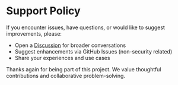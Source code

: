 # Support Policy

If you encounter issues, have questions, or would like to suggest improvements, please:
- Open a [Discussion](https://github.com/SchemaCrawler-AI/discussions) for broader conversations
- Suggest enhancements via GitHub Issues (non-security related)
- Share your experiences and use cases

Thanks again for being part of this project. We value thoughtful contributions and collaborative problem-solving.
